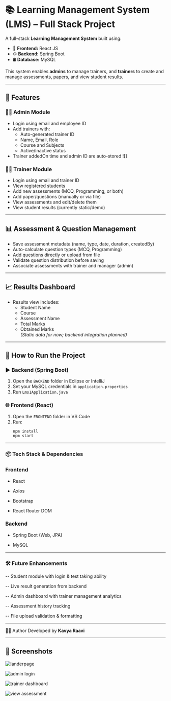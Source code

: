 # 📚 Learning Management System (LMS) – Full Stack Project

A full-stack **Learning Management System** built using:

- 🎨 **Frontend:** React JS  
- ⚙️ **Backend:** Spring Boot  
- 🛢️ **Database:** MySQL  

This system enables **admins** to manage trainers, and **trainers** to create and manage assessments, papers, and view student results.

---

## 🚀 Features

### 👨‍💼 Admin Module
- Login using email and employee ID
- Add trainers with:
  - Auto-generated trainer ID
  - Name, Email, Role
  - Course and Subjects
  - Active/Inactive status
- Trainer addedOn time and admin ID are auto-stored
  ![]

### 👩‍🏫 Trainer Module
- Login using email and trainer ID
- View registered students
- Add new assessments (MCQ, Programming, or both)
- Add paper/questions (manually or via file)
- View assessments and edit/delete them
- View student results (currently static/demo)

---

## 📊 Assessment & Question Management

- Save assessment metadata (name, type, date, duration, createdBy)
- Auto-calculate question types (MCQ, Programming)
- Add questions directly or upload from file
- Validate question distribution before saving
- Associate assessments with trainer and manager (admin)

---

## 📈 Results Dashboard

- Results view includes:
  - Student Name
  - Course
  - Assessment Name
  - Total Marks
  - Obtained Marks  
  *(Static data for now; backend integration planned)*

---

## 🔧 How to Run the Project

### ▶️ Backend (Spring Boot)
1. Open the `BACKEND` folder in Eclipse or IntelliJ
2. Set your MySQL credentials in `application.properties`
3. Run `Lms1Application.java`

### 🌐 Frontend (React)
1. Open the `FRONTEND` folder in VS Code
2. Run:
   ```bash
   npm install
   npm start

---
### 📦 Tech Stack & Dependencies
### Frontend

* React

* Axios

* Bootstrap

* React Router DOM

### Backend

* Spring Boot (Web, JPA)

* MySQL

---

### 🛠️ Future Enhancements
-- Student module with login & test taking ability

-- Live result generation from backend

-- Admin dashboard with trainer management analytics

-- Assessment history tracking

-- File upload validation & formatting

---

👩‍💻 Author
Developed by **Kavya Raavi**

---

## 📸 Screenshots
![landerpage](https://github.com/Sri-kav/LearningManagementSystem/blob/c66cd735f4029a31a9abd4ace7e37e2a9a9aac5c/ss1.png)


![admin login](https://github.com/Sri-kav/LearningManagementSystem/blob/a63f9b2e90bb9a4e4fbb66be208b1a7f844ae96a/ss2.png)


![trainer dashboard](https://github.com/Sri-kav/LearningManagementSystem/blob/a63f9b2e90bb9a4e4fbb66be208b1a7f844ae96a/ss3.png)


![view assessment](https://github.com/Sri-kav/LearningManagementSystem/blob/a63f9b2e90bb9a4e4fbb66be208b1a7f844ae96a/ss4.png)

